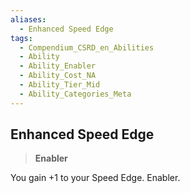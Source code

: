 ```yaml
---
aliases:
  - Enhanced Speed Edge
tags:
  - Compendium_CSRD_en_Abilities
  - Ability
  - Ability_Enabler
  - Ability_Cost_NA
  - Ability_Tier_Mid
  - Ability_Categories_Meta
---
```

  
    
## Enhanced Speed Edge    
>**Enabler**  
    
You gain +1 to your Speed Edge. Enabler.